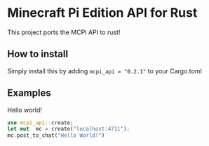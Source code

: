 # Minecraft Pi Edition API for Rust

This project ports the MCPI API to rust!

## How to install

Simply install this by adding `mcpi_api = "0.2.1"` to your Cargo.toml

## Examples

Hello world!
```rust
use mcpi_api::create;
let mut  mc = create("localhost:4711");
mc.post_to_chat("Hello World!")
```
